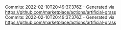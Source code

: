 Commits: 2022-02-10T20:49:37.376Z - Generated via https://github.com/marketplace/actions/artificial-grass
<br>
Commits: 2022-02-10T20:49:37.376Z - Generated via https://github.com/marketplace/actions/artificial-grass
<br>
